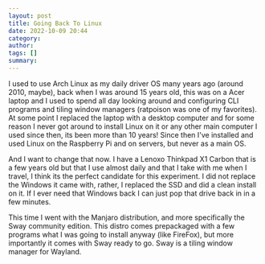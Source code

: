 ```yaml
---
layout: post
title: Going Back To Linux
date: 2022-10-09 20:44
category: 
author: 
tags: []
summary: 
---
```


I used to use Arch Linux as my daily driver OS many years ago (around 2010, maybe), back when I was around 15 years old, this was on a Acer laptop and I used to spend all day looking around and configuring CLI programs and tiling window managers (ratpoison was one of my favorites). At some point I replaced the laptop with a desktop computer and for some reason I never got around to install Linux on it or any other main computer I used since then, its been more than 10 years! Since then I've installed and used Linux on the Raspberry Pi and on servers, but never as a main OS.

And I want to change that now. I have a Lenoxo Thinkpad X1 Carbon that is a few years old but that I use almost daily and that I take with me when I travel, I think its the perfect candidate for this experiment. I did not replace the Windows it came with, rather, I replaced the SSD and did a clean install on it. If I ever need that Windows back I can just pop that drive back in in a few minutes. 

This time I went with the Manjaro distribution, and more specifically the Sway community edition. This distro comes prepackaged with a few programs what I was going to install anyway (like FireFox), but more importantly it comes with Sway ready to go. Sway is a tiling window manager for Wayland.

